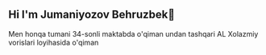 ## Hi I'm Jumaniyozov Behruzbek👋
Men honqa tumani 34-sonli maktabda o'qiman undan tashqari AL Xolazmiy vorislari loyihasida o'qiman
<!--HTML 
**behruz0203/behruz0203** is a ✨ _special_ ✨ repository because its `README.md` (this file) appears on your GitHub profile.

Here are some ideas to get you started:

- 🔭 I’m currently working on ...
- 🌱 I’m currently learning ...
- 👯 I’m looking to collaborate on ...
- 🤔 I’m looking for help with ...
- 💬 Ask me about ...
- 📫 How to reach me: ...
- 😄 Pronouns: ...
- ⚡ Fun fact: ...
-->
